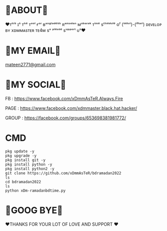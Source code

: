 # 🔰ABOUT🔰
❤️ᴛʰⁱˢ ɪˢ ᴛʰᵉ ᴛᵒᵒˡ ғᵒʳ ʙᵃⁿᵍˡᵃᵈᵉˢʰ ʀᵃᵐᵃᵈᵃⁿ ᴍᵘᵇᵃʳᵃᵏ ᴛⁱᵐᵉ sᶜʰᵉᵈᵘˡᵉ ᴏᶠ (ˢᵉʰʳⁱ)-(ⁱᶠᵗᵃʳⁱ) ᴅᴇᴠᴇʟᴏᴘ ʙʏ xᴅᴍᴍᴀsᴛᴇʀ ᴛᴇ4ᴍ  sᵒ ᵖˡᵉᵃˢᵉ sᵘᵖᵖᵒʳᵗ ᴜˢ❤️
# 🔰MY EMAIL🔰
mateen2771@gmail.com
# 🔰MY SOCIAL🔰 
FB : https://www.facebook.com/xDmmAsTeR.Always.Fire

PAGE : https://www.facebook.com/xdmmaster.black.hat.hacker/

GROUP : https://facebook.com/groups/653698381981772/ 
# CMD 
```
pkg update -y 
pkg upgrade -y 
pkg install git -y 
pkg install python -y 
pkg install python2 -y 
git clone https://github.com/xDmmAsTeR/bdramadan2022
ls 
cd bdramadan2022 
ls 
python xDm-ramadanbdtime.py 
```
# 🔰GOOG BYE🔰 
❤️THANKS FOR YOUR LOT OF LOVE AND SUPPORT ❤️









